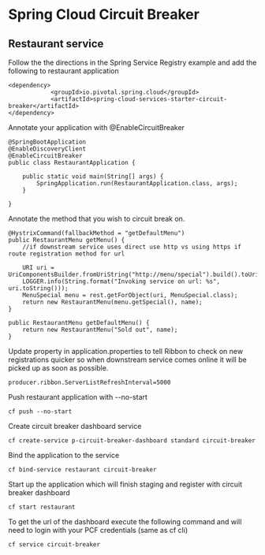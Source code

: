 # Spring Cloud Circuit Breaker

## Restaurant service
Follow the the directions in the Spring Service Registry example and add the following to restaurant application


```
<dependency>
			<groupId>io.pivotal.spring.cloud</groupId>
			<artifactId>spring-cloud-services-starter-circuit-breaker</artifactId>
</dependency>
```

Annotate your application with @EnableCircuitBreaker

```
@SpringBootApplication
@EnableDiscoveryClient
@EnableCircuitBreaker
public class RestaurantApplication {

	public static void main(String[] args) {
		SpringApplication.run(RestaurantApplication.class, args);
	}

}
```


Annotate the method that you wish to circuit break on.

```
@HystrixCommand(fallbackMethod = "getDefaultMenu")
public RestaurantMenu getMenu() {
	//if downstream service uses direct use http vs using https if route registration method for url

	URI uri = UriComponentsBuilder.fromUriString("http://menu/special").build().toUri();
	LOGGER.info(String.format("Invoking service on url: %s", uri.toString()));
	MenuSpecial menu = rest.getForObject(uri, MenuSpecial.class);
	return new RestaurantMenu(menu.getSpecial(), name);
}

public RestaurantMenu getDefaultMenu() {
	return new RestaurantMenu("Sold out", name);
}

```

Update property in application.properties to tell Ribbon to check on new registrations quicker so when downstream service comes online it will be picked up as soon as possible.

```
producer.ribbon.ServerListRefreshInterval=5000
```


Push restaurant application with --no-start
```
cf push --no-start
```
Create circuit breaker dashboard service

```
cf create-service p-circuit-breaker-dashboard standard circuit-breaker
```

Bind the application to the service

```
cf bind-service restaurant circuit-breaker
```

Start up the application which will finish staging and register with circuit breaker dashboard

```
cf start restaurant
```

To get the url of the dashboard execute the following command and will need to login with your PCF credentials (same as cf cli)

```
cf service circuit-breaker
```

